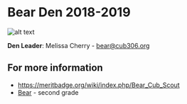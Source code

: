 # Bear Den 2018-2019 #

![alt text](../../images/bear.png "cub scout bear rank")

**Den Leader**: Melissa Cherry - [bear@cub306.org](mailto:bear2cub306.org)

## For more information ##

* https://meritbadge.org/wiki/index.php/Bear_Cub_Scout
* [Bear](https://cubscouts.org/library/welcome-to-bear-cub-scouting/) - second grade
